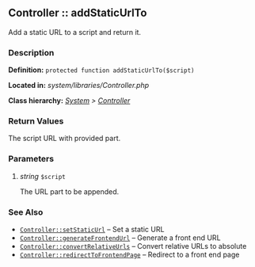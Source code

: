 
Controller :: addStaticUrlTo
-------------------------------------------

Add a static URL to a script and return it.


### Description ###

**Definition:** `protected function addStaticUrlTo($script)`

**Located in:** *system/libraries/Controller.php*

**Class hierarchy:** *[System](../System.md) > [Controller](../Controller.md)*


### Return Values ###

The script URL with provided part.

### Parameters ###

1. *string* `$script`

	The URL part to be appended.


### See Also ###

- [`Controller::setStaticUrl`](setStaticUrl.md) – Set a static URL
- [`Controller::generateFrontendUrl`](generateFrontendUrl.md) – Generate a front end URL
- [`Controller::convertRelativeUrls`](convertRelativeUrls.md) – Convert relative URLs to absolute
- [`Controller::redirectToFrontendPage`](redirectToFrontendPage.md) – Redirect to a front end page



